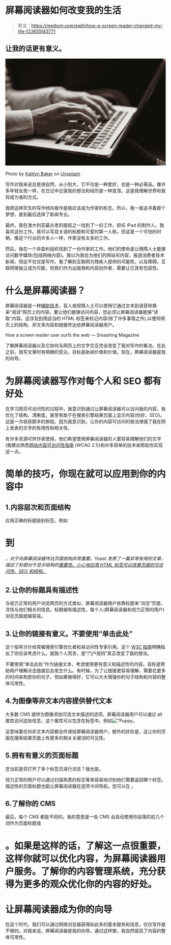 # 屏幕阅读器如何改变我的生活

> 原文：<https://medium.com/swlh/how-a-screen-reader-changed-my-life-f23655f43771>

## 让我的话更有意义。

![](img/4cf416b5ad2066872901a8e8c2be7a9d.png)

Photo by [Kaitlyn Baker](https://unsplash.com/@kaitlynbaker?utm_source=medium&utm_medium=referral) on [Unsplash](https://unsplash.com?utm_source=medium&utm_medium=referral)

写作对我来说总是很自然。从小到大，它不仅是一种爱好，也是一种必需品。像许多年轻女孩一样，在日记中记录我的想法和经历是一种宣泄。这是我理解世界和我将成为谁的方式。

我把这种天生的写作倾向看作是我应该成为作家的标志。所以，我一直追寻着那个梦想，直到最后选择了新闻专业。

最终，我在澳大利亚最古老的报纸之一找到了一份工作，担任 iPad 的制作人。我喜欢这份工作。我可以写双关语的标题和可爱的第一人称。但这是一个可怕的时期，像这个行业的许多人一样，作家没有太多的工作。

然后，我在一个非盈利组织找到了一份作家的工作。他们的使命是让残障人士能够访问数字媒体(包括网络内容)。我以为我会为他们的网站写内容，报道消费者技术新闻，但这不仅仅是写作。我了解到互联网为残疾人提供的可能性，以及障碍。互联网使独立成为可能，但我们作为出版商和内容创作者，需要让它具有包容性。

# 什么是屏幕阅读器？

屏幕阅读器是一种[辅助技术](https://ilcaustralia.org.au/Using_Assistive_Technology)，盲人或视障人士可以使用它通过文本到语音转换来“阅读”网页上的内容。要让他们能够访问内容，您必须让屏幕阅读器能够“读取”内容。这涉及到用适当的 HTML 标签来标记内容(除了许多事情之外),以便将网页上的结构、非文本内容和链接传达给屏幕阅读器用户。

How a screen reader user surfs the web — Smashing Magazine

了解屏幕阅读器以及它如何与网页上的文字交互完全改变了我对写作的看法。在此之前，我写文章时有明确的受众，目标是新闻价值和价值。现在，屏幕阅读器是我的向导。

# 为屏幕阅读器写作对每个人和 SEO 都有好处

在学习网页可访问性的过程中，我意识到通过让屏幕阅读器可以访问我的内容，我优化了结构、清晰度，甚至有助于在搜索引擎结果页面上显示内容(你好，SEO)。这是一次收获颇丰的旅程，因为我意识到，让你的内容可访问的做法增强了我在网上发表的文字的有用性和相关性。

有许多资源可供作家使用，他们希望使用屏幕阅读器的人更容易理解他们的文字(我建议熟悉[网站内容可访问性指南](https://www.w3.org/TR/WCAG21/) (WCAG 2.1))和许多简单的技术来帮助你实现这一点。

# 简单的技巧，你现在就可以应用到你的内容中

## 1.内容层次和页面结构

应用正确的标题级别标签，例如

# 到

###### ，对于向屏幕阅读器传达页面结构非常重要。Yoast 发表了一篇非常有用的文章，描述了标题对于显示结构的[重要性。小心地应用 HTML 标签可以改善页面的可访问性、SEO 和结构。](https://yoast.com/how-to-use-headings-on-your-site/)

## 2.让你的标题具有描述性

与视力正常的用户浏览网页的方式类似，屏幕阅读器用户依靠标题来“浏览”页面，寻找与他们相关的信息。标题越有描述性，每个人(屏幕阅读器和视力正常的用户)浏览页面就越容易。

## 3.让你的链接有意义。不要使用“单击此处”

这个指导方针经常被搜索引擎优化者和易访问性专家引用。这个 [W3C 指南](https://www.w3.org/QA/Tips/noClickHere)明确指出了你应该考虑什么。就我个人而言，是“门户规则”真正改变了我的想法。

不要使用“单击此处”作为链接文本，考虑使用更有意义和描述性的内容。目标是帮助用户理解点击链接后会发生什么。有时候，为了让链接更容易理解，需要花更多的时间来构思你的句子。但如果做得好，它可以大大增强你的句子结构和内容的整体可用性。

## 4.为图像等非文本内容提供替代文本

大多数 CMS 提供为图像添加可选文本描述的选项。屏幕阅读器用户可以通过 alt 属性访问这些信息，这个属性可以包含在标签中。例如![”Puppy](”hellodoggo.gif”)。

这意味着任何非文本内容都会传递给屏幕阅读器用户。额外的好处是，这让你的页面在搜索结果页面上有更多的相关关键词的可见性。

## 5.拥有有意义的页面标题

您当前是否打开了多个标签页进行浏览？我也是。

视力正常的用户可以通过扫描熟悉的标志等来容易地识别他们需要返回哪个标签。描述性的页面标题也能让屏幕阅读器在选项卡间导航。您可以在<title>标签中添加您的描述性页面标题。这些应该是描述性的和简洁的。例如<title>钩形地毯图案——地毯 R Us</title> 。

## 6.了解你的 CMS

最后，每个 CMS 都是不同的。我的意思是一些 CMS 会自动使用你段落的前几个词作为页面标题或

# 。如果是这样的话，了解这一点很重要，这样你就可以优化内容，为屏幕阅读器用户服务。了解你的内容管理系统，充分获得为更多的观众优化你的内容的好处。

# 让屏幕阅读器成为你的向导

在这个时代，我们可以通过网络浏览器获得如此多的基本服务和信息，仅仅写作是不够的。对我来说，屏幕阅读器是我的向导。通过这样做，我自然提高了内容的整体可用性。